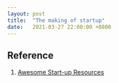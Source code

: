 ```yaml
---
layout: post
title:  "The making of startup"
date:   2021-03-27 22:00:00 +0800
---
```


## Reference

1. [Awesome Start-up Resources](https://github.com/KrishMunot/awesome-startup)